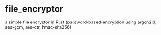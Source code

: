 # file_encryptor
a simple file encryptor in Rust (password-based-encryption using argon2id, aes-gcm, aes-ctr, hmac-sha256)

